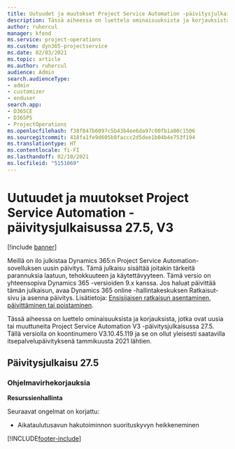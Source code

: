 ```yaml
---
title: Uutuudet ja muutokset Project Service Automation -päivitysjulkaisussa 27.5, Hotfix, V3
description: Tässä aiheessa on luettelo ominaisuuksista ja korjauksista Project Service Automationin Päivitysjulkaisussa 27.5 Hotfix, V3.
author: ruhercul
manager: kfend
ms.service: project-operations
ms.custom: dyn365-projectservice
ms.date: 02/03/2021
ms.topic: article
ms.author: ruhercul
audience: Admin
search.audienceType:
- admin
- customizer
- enduser
search.app:
- D365CE
- D365PS
- ProjectOperations
ms.openlocfilehash: f38f847b6097c5b43b4ee6da97c00fb1a00c1506
ms.sourcegitcommit: 418fa1fe9d605b8faccc2d5dee1b04b4e753f194
ms.translationtype: HT
ms.contentlocale: fi-FI
ms.lasthandoff: 02/10/2021
ms.locfileid: "5151069"
---
```

# <a name="whats-new-or-changed-in-project-service-automation-update-release-275-v3"></a>Uutuudet ja muutokset Project Service Automation -päivitysjulkaisussa 27.5, V3

[!include [banner](../includes/psa-now-project-operations.md)]

Meillä on ilo julkistaa Dynamics 365:n Project Service Automation-sovelluksen uusin päivitys. Tämä julkaisu sisältää joitakin tärkeitä parannuksia laatuun, tehokkuuteen ja käytettävyyteen. Tämä versio on yhteensopiva Dynamics 365 -versioiden 9.x kanssa. Jos haluat päivittää tämän julkaisun, avaa Dynamics 365 online -hallintakeskuksen Ratkaisut-sivu ja asenna päivitys. Lisätietoja: [Ensisijaisen ratkaisun asentaminen, päivittäminen tai poistaminen](https://docs.microsoft.com/power-platform/admin/install-remove-preferred-solution).

Tässä aiheessa on luettelo ominaisuuksista ja korjauksista, jotka ovat uusia tai muuttuneita Project Service Automation V3 -päivitysjulkaisussa 27.5. Tällä versiolla on koontinumero V3.10.45.119 ja se on ollut yleisesti saatavilla itsepalvelupäivityksenä tammikuusta 2021 lähtien.

## <a name="update-release-275"></a>Päivitysjulkaisu 27.5

### <a name="bug-fixes"></a>Ohjelmavirhekorjauksia


**Resurssienhallinta**

Seuraavat ongelmat on korjattu:

- Aikataulutusavun hakutoiminnon suorituskyvyn heikkeneminen


[!INCLUDE[footer-include](../includes/footer-banner.md)]